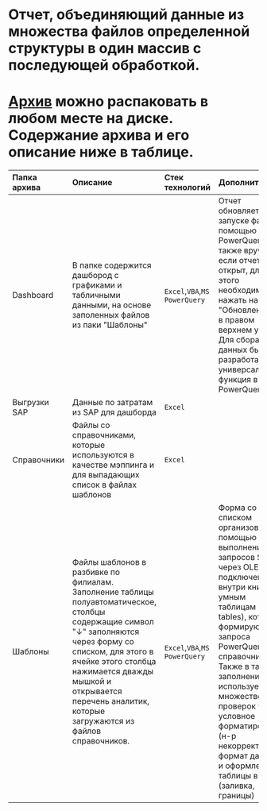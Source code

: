 # Отчет, объединяющий данные из множества файлов определенной структуры в один массив с последующей обработкой.
# [Архив](https://github.com/alexanderzmv2/working_files/raw/main/4_consolidation_pq/4_consolidation.7z) можно распаковать в любом месте на диске. Содержание архива и его описание ниже в таблице.
| Папка архива | Описание | Стек технологий | Дополнительно | 
| :---------------------- | :---------------------- | :---------------------- | :---------------------- |
| Dashboard | В папке содержится дашбород с графиками и табличными данными, на основе заполенных файлов из паки "Шаблоны" | `Excel`,`VBA`,`MS PowerQuery` | Отчет обновляется при запуске файла с помощью PowerQuery, а также вручную, если отчет уже открыт, для этого необходимо нажать на текст "Обновлено на: " в правом верхнем углу. Для сбора данных была разработана универсальная функция в PowerQuery. |
| Выгрузки SAP | Данные по затратам из SAP для дашборда | `Excel` | |
| Справочники | Файлы со справочниками, которые используются в качестве мэппинга и для выпадающих список в файлах шаблонов | `Excel` | |
| Шаблоны | Файлы шаблонов в разбивке по филиалам. Заполнение таблицы полуавтоматическое, столбцы содержащие символ "↓" заполняются через форму со списком, для этого в ячейке этого столбца нажимается дважды мышкой и открывается перечень аналитик, которые загружаются из файлов справочников.  | `Excel`,`VBA`,`MS PowerQuery` | Форма со списком организована с помощью выполнения запросов SQL через OLEDB подключение внутри книги к умным таблицам (smart tables), которые формируются из запроса PowerQuery к справочникам. Также в таблице заполнения используется множество проверок через условное форматирование (н-р некорректный формат данных) и оформление таблицы в целом (заливка, границы) |
